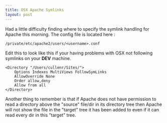 ```yaml
---
title: OSX Apache Symlinks
layout: post
---
```


Had a little difficulty finding where to specify the symlink handling for Apache this morning. The config file is located here :

	/private/etc/apache2/users/<username>.conf

Edit this to look like this if your having problems with OSX not following symlinks on your **DEV** machine.

	<Directory "/Users/cullenr/Sites/">
	    Options Indexes MultiViews FollowSymLinks
	    AllowOverride None
	    Order allow,deny
	    Allow from all
	</Directory>

Another thing to remember is that if Apache does not have permission to read a directory above the "source" file/dir in its directory tree then Apache will not show the file in the "target" tree it has been added to even if it can read every dir in this  "target" tree.
